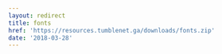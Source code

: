 ```yaml
---
layout: redirect
title: fonts
href: 'https://resources.tumblenet.ga/downloads/fonts.zip'
date: '2018-03-28'
---
```



